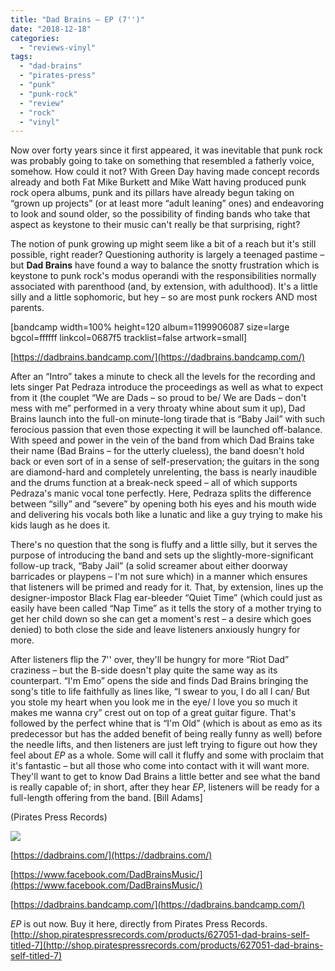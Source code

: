 ```yaml
---
title: "Dad Brains – EP (7'')"
date: "2018-12-18"
categories: 
  - "reviews-vinyl"
tags: 
  - "dad-brains"
  - "pirates-press"
  - "punk"
  - "punk-rock"
  - "review"
  - "rock"
  - "vinyl"
---
```


Now over forty years since it first appeared, it was inevitable that punk rock was probably going to take on something that resembled a fatherly voice, somehow. How could it not? With Green Day having made concept records already and both Fat Mike Burkett and Mike Watt having produced punk rock opera albums, punk and its pillars have already begun taking on “grown up projects” (or at least more “adult leaning” ones) and endeavoring to look and sound older, so the possibility of finding bands who take that aspect as keystone to their music can't really be that surprising, right?

The notion of punk growing up might seem like a bit of a reach but it's still possible, right reader? Questioning authority is largely a teenaged pastime – but **Dad Brains** have found a way to balance the snotty frustration which is keystone to punk rock's modus operandi with the responsibilities normally associated with parenthood (and, by extension, with adulthood). It's a little silly and a little sophomoric, but hey – so are most punk rockers AND most parents.

\[bandcamp width=100% height=120 album=1199906087 size=large bgcol=ffffff linkcol=0687f5 tracklist=false artwork=small\]

[https://dadbrains.bandcamp.com/](https://dadbrains.bandcamp.com/)

After an “Intro” takes a minute to check all the levels for the recording and lets singer Pat Pedraza introduce the proceedings as well as what to expect from it (the couplet “We are Dads – so proud to be/ We are Dads – don't mess with me” performed in a very throaty whine about sum it up), Dad Brains launch into the full-on minute-long tirade that is “Baby Jail” with such ferocious passion that even those expecting it will be launched off-balance. With speed and power in the vein of the band from which Dad Brains take their name (Bad Brains – for the utterly clueless), the band doesn't hold back or even sort of in a sense of self-preservation; the guitars in the song are diamond-hard and completely unrelenting, the bass is nearly inaudible and the drums function at a break-neck speed – all of which supports  Pedraza's manic vocal tone perfectly. Here, Pedraza splits the difference between “silly” and “severe” by opening both his eyes and his mouth wide and delivering his vocals both like a lunatic and like a guy trying to make his kids laugh as he does it.

There's no question that the song is fluffy and a little silly, but it serves the purpose of introducing the band and sets up the slightly-more-significant follow-up track, “Baby Jail” (a solid screamer about either doorway barricades or playpens – I'm not sure which) in a manner which ensures that listeners will be primed and ready for it. That, by extension, lines up the designer-impostor Black Flag ear-bleeder “Quiet Time” (which could just as easily have been called “Nap Time” as it tells the story of a mother trying to get her child down so she can get a moment's rest – a desire which goes denied) to both close the side and leave listeners anxiously hungry for more.

After listeners flip the 7'' over, they'll be hungry for more “Riot Dad” craziness – but the B-side doesn't play quite the same way as its counterpart. “I'm Emo” opens the side and finds Dad Brains bringing the song's title to life faithfully as lines like, “I swear to you, I do all I can/ But you stole my heart when you look me in the eye/ I love you so much it makes me wanna cry” crest out on top of a great guitar figure. That's followed by the perfect whine that is “I'm Old” (which is about as emo as its predecessor but has the added benefit of being really funny as well) before the needle lifts, and then listeners are just left trying to figure out how they feel about _EP_ as a whole. Some will call it fluffy and some with proclaim that it's fantastic – but all those who come into contact with it will want more. They'll want to get to know Dad Brains a little better and see what the band is really capable of; in short, after they hear _EP_, listeners will be ready for a full-length offering from the band. \[Bill Adams\]

(Pirates Press Records)

![](https://www.hellbound.ca/wp-content/uploads/2018/12/DadBrainsVV.jpg)

[https://dadbrains.com/](https://dadbrains.com/)

[https://www.facebook.com/DadBrainsMusic/](https://www.facebook.com/DadBrainsMusic/)

[https://dadbrains.bandcamp.com/](https://dadbrains.bandcamp.com/)

_EP_ is out now. Buy it here, directly from Pirates Press Records. [http://shop.piratespressrecords.com/products/627051-dad-brains-self-titled-7](http://shop.piratespressrecords.com/products/627051-dad-brains-self-titled-7)
